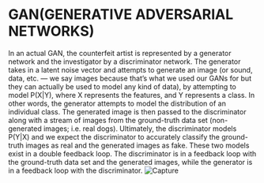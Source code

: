 # GAN(GENERATIVE ADVERSARIAL NETWORKS)

In an actual GAN, the counterfeit artist is represented by a generator network and the investigator by a discriminator network. The generator takes in a latent noise vector and attempts to generate an image (or sound, data, etc. — we say images because that’s what we used our GANs for but they can actually be used to model any kind of data), by attempting to model P(X|Y), where X represents the features, and Y represents a class. In other words, the generator attempts to model the distribution of an individual class. The generated image is then passed to the discriminator along with a stream of images from the ground-truth data set (non-generated images; i.e. real dogs). Ultimately, the discriminator models P(Y|X) and we expect the discriminator to accurately classify the ground-truth images as real and the generated images as fake. These two models exist in a double feedback loop. The discriminator is in a feedback loop with the ground-truth data set and the generated images, while the generator is in a feedback loop with the discriminator.
![Capture](https://user-images.githubusercontent.com/26792737/132542144-21dca493-3cb0-43c4-8d2b-514a1697cdd6.JPG)


